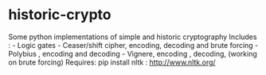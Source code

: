 # historic-crypto
Some python implementations of simple and historic cryptography
Includes : - Logic gates 
           - Ceaser/shift cipher, encoding, decoding and brute forcing
           - Polybius , encoding and decoding
           - Vignere, encoding , decoding, (working on brute forcing)
Requires: pip install nltk : http://www.nltk.org/

